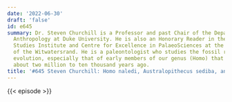 ```yaml
---
date: '2022-06-30'
draft: 'false'
id: e645
summary: Dr. Steven Churchill is a Professor and past Chair of the Department of Evolutionary
  Anthropology at Duke University. He is also an Honorary Reader in the Evolutionary
  Studies Institute and Centre for Excellence in PalaeoSciences at the University
  of the Witwatersrand. He is a paleontologist who studies the fossil record of human
  evolution, especially that of early members of our genus (Homo) that lived between
  about two million to ten thousand years ago.
title: '#645 Steven Churchill: Homo naledi, Australopithecus sediba, and Human Evolution'
---
```

{{< episode >}}

